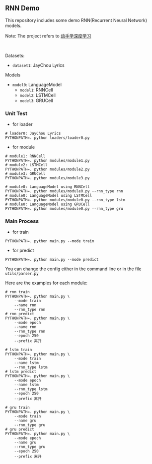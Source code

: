 ## RNN Demo

This repository includes some demo RNN(Recurrent Neural Network) models.

Note: The project refers to [动手学深度学习](https://zh.d2l.ai/)

<br/>

Datasets:

* `dataset1`: JayChou Lyrics

Models

* `model0`: LanguageModel
    * `model1`: RNNCell
    * `model2`: LSTMCell
    * `model3`: GRUCell

### Unit Test

* for loader

```shell
# loader0: JayChou Lyrics
PYTHONPATH=. python loaders/loader0.py
```

* for module

```shell
# module1: RNNCell
PYTHONPATH=. python modules/module1.py
# module2: LSTMCell
PYTHONPATH=. python modules/module2.py
# module3: GRUCell
PYTHONPATH=. python modules/module3.py
```

```shell
# module0: LanguageModel using RNNCell
PYTHONPATH=. python modules/module0.py --rnn_type rnn
# module0: LanguageModel using LSTMCell
PYTHONPATH=. python modules/module0.py --rnn_type lstm
# module0: LanguageModel using GRUCell
PYTHONPATH=. python modules/module0.py --rnn_type gru
```

### Main Process

* for train

```shell
PYTHONPATH=. python main.py --mode train
```

* for predict

```shell
PYTHONPATH=. python main.py --mode predict
```

You can change the config either in the command line or in the file `utils/parser.py`

Here are the examples for each module:

```shell
# rnn train
PYTHONPATH=. python main.py \
    --mode train
    --name rnn
    --rnn_type rnn
# rnn predict
PYTHONPATH=. python main.py \
    --mode epoch
    --name rnn
    --rnn_type rnn
    --epoch 250
    --prefix 离开
```

```shell
# lstm train
PYTHONPATH=. python main.py \
    --mode train
    --name lstm
    --rnn_type lstm
# lstm predict
PYTHONPATH=. python main.py \
    --mode epoch
    --name lstm
    --rnn_type lstm
    --epoch 250
    --prefix 离开
```

```shell
# gru train
PYTHONPATH=. python main.py \
    --mode train
    --name gru
    --rnn_type gru
# gru predict
PYTHONPATH=. python main.py \
    --mode epoch
    --name gru
    --rnn_type gru
    --epoch 250
    --prefix 离开
```
